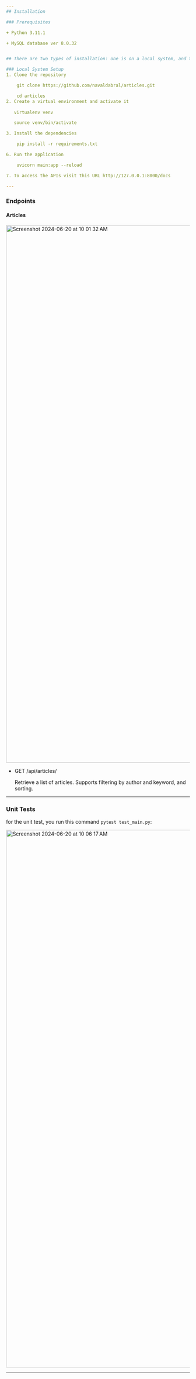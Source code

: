 ```yaml
---
## Installation

### Prerequisites

+ Python 3.11.1

+ MySQL database ver 8.0.32


## There are two types of installation: one is on a local system, and the other is using Docker.

### Local System Setup
1. Clone the repository

    git clone https://github.com/navaldabral/articles.git

    cd articles
2. Create a virtual environment and activate it
   
   virtualenv venv

   source venv/bin/activate

3. Install the dependencies

    pip install -r requirements.txt

6. Run the application

    uvicorn main:app --reload

7. To access the APIs visit this URL http://127.0.0.1:8000/docs

---
```


### Endpoints

#### Articles

<img width="1470" alt="Screenshot 2024-06-20 at 10 01 32 AM" src="https://github.com/navaldabral/articles/assets/29625991/04952e4e-b443-403a-9786-a82b3b3b10a0">

+ GET /api/articles/

    Retrieve a list of articles. Supports filtering by author and keyword, and sorting.

---

### Unit Tests

for the unit test, you run this command `pytest test_main.py`:

<img width="1470" alt="Screenshot 2024-06-20 at 10 06 17 AM" src="https://github.com/navaldabral/articles/assets/29625991/4b0a0d7d-999d-4100-a350-06bdb3ae6003">

---
